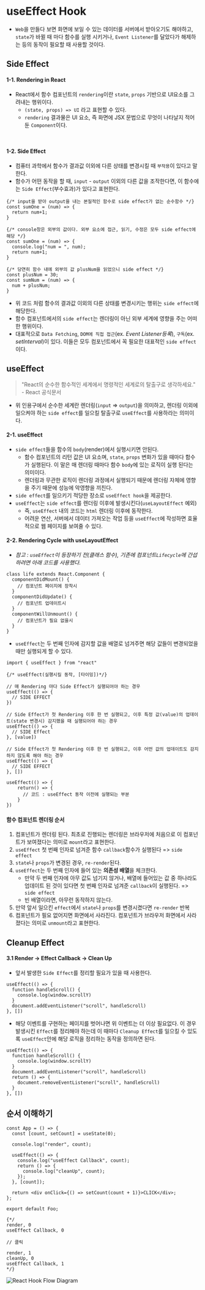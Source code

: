 # useEffect Hook
- `Web`을 만들다 보면 화면에 보일 수 있는 데이터를 서버에서 받아오기도 해야하고, `state`가 바뀔 때 마다 함수를 실행 시키거나, `Event Listener`를 달았다가 해제하는 등의 동작이 필요할 때 사용할 것이다.

## Side Effect

#### 1-1. Rendering in React
- React에서 함수 컴포넌트의 `rendering`이란 `state`, `props` 기반으로 UI요소를 그려내는 행위이다.
  - `(state, props) => UI` 라고 표현할 수 있다.
  - `rendering` 결과물은 UI 요소, 즉 화면에 JSX 문법으로 무엇이 나타날지 적어둔 `Component`이다.
<br>

#### 1-2. Side Effect
- 컴퓨터 과학에서 함수가 결과값 이외에 다른 상태를 변경시킬 때 `부작용`이 있다고 말한다.
- 함수가 어떤 동작을 할 때, `input` - `output` 이외의 다른 값을 조작한다면, 이 함수에는 `Side Effect`(부수효과)가 있다고 표현한다.

```React
{/* input을 받아 output을 내는 본질적인 함수로 side effect가 없는 순수함수 */}
const sumOne = (num) => {
  return num+1;
}

{/* console창은 외부의 값이다. 외부 요소에 접근, 읽기, 수정은 모두 side effect에 해당 */}
const sumOne = (num) => {
  console.log("num = ", num);
  return num+1;
}

{/* 당연히 함수 내에 외부의 값 plusNum을 읽었으니 side effect */}
const plusNum = 30;
const sumNum = (num) => {
  num + plusNum;
}
```
- 위 코드 처럼 함수의 결과값 이외의 다른 상태를 변경시키는 행위는 `side effect`에 해당한다.
- 함수 컴포넌트에서의 `side effect`는 렌더링이 아닌 외부 세계에 영향을 주는 어떠한 행위이다.
- 대표적으로 `Data Fetching`, `DOM에 직접 접근`(ex. *Event Listener등록*), `구독`(ex. *setInterval*)이 있다. 이들은 모두 컴포넌트에서 꼭 필요한 대표적인 `side effect`이다.

## useEffect
<blockquote>"React의 순수한 함수적인 세계에서 명령적인 세계로의 탈출구로 생각하세요." - React 공식문서</blockquote>

- 위 인용구에서 순수한 세계란 렌더링(`input` => `output`)을 의미하고, 렌더링 이외에 일으켜야 하는 `side effect`를 일으킬 탈출구로 `useEffect`를 사용하라는 의미이다.

#### 2-1. useEffect
- `side effect`들을 함수의 `body`(render)에서 실행시키면 안된다.
  - 함수 컴포넌트의 리턴 값은 UI 요소며, `state`, `props` 변화가 있을 때마다 함수가 실행된다. 이 말은 매 렌더링 때마다 함수 `body`에 있는 로직이 실행 된다는 의미이다.
  - 렌더링과 무관한 로직이 렌더링 과정에서 실행되기 때문에 렌더링 자체에 영향을 주기 때문에 성능에 악영향을 끼친다.
- `side effect`를 일으키기 적당한 장소로 `useEffect hook`을 제공한다.
- `useEffect`는 `side effect`를 렌더링 이후에 발생시킨다(`useLayoutEffect` 예외)
  - 즉, `useEffect` 내의 코드는 `html` 렌더링 이후에 동작한다.
  - 어려운 연산, 서버에서 데이터 가져오는 작업 등을 `useEffect`에 작성하면 효율적으로 웹 페이지를 보여줄 수 있다.

#### 2-2. Rendering Cycle with useLayoutEffect
- *참고 : `useEffect`이 등장하기 전(클래스 함수), 기존에 컴포넌트`Lifecycle`에 간섭하려면 아래 코드를 사용했다.*
```
class life extends React.Component {
  componentDidMount() {
    // 컴포넌트 페이지에 장착시
  }
  componentDidUpdate() {
    // 컴포넌트 업데이트시
  }
  componentWillUnmount() {
    // 컴포넌트가 필요 없을시
  }
}
```
- `useEffect`는 두 번째 인자에 감지할 값을 배열로 넘겨주면 해당 값들이 변경되었을 때만 실행되게 할 수 있다.
```
import { useEffect } from "react"

{/* useEffect(실행시킬 동작, [타이밍])*/}

// 매 Rendering 마다 Side Effect가 실행되어야 하는 경우
useEffect(() => {
  // SIDE EFFECT
})

// Side Effect가 첫 Rendering 이후 한 번 실행되고, 이후 특정 값(value)의 업데이트(state 변경시) 감지했을 때 실행되어야 하는 경우
useEffect(() => {
  // SIDE Effect
}, [value])

// Side Effect가 첫 Rendering 이후 한 번 실행되고, 이후 어떤 값의 업데이트도 감지하지 않도록 해야 하는 경우
useEffect(() => {
  // SIDE EFFECT
}, [])

useEffect(() => {
    return() => {
      // 코드 : useEffect 동작 이전에 실행되는 부분
    }
})
```
#### 함수 컴포넌트 렌더링 순서
  1. 컴포넌트가 렌더링 된다. 최초로 진행되는 렌더링은 브라우저에 처음으로 이 컴포넌트가 보여졌다는 의미로 `mount`라고 표현한다.
  2. `useEffect` 첫 번째 인자로 넘겨준 함수 `callback`함수가 실행된다 => `side effect`
  3. `state`나 `props`가 변경된 경우, `re-render`된다.
  4. `useEffect`는 두 번째 인자에 들어 있는 **의존성 배열**을 체크한다.
      - 만약 두 번째 인자에 아무 값도 넘기지 않거나, 배열에 들어있는 값 중 하나라도 업데이트 된 것이 있다면 첫 번째 인자로 넘겨준 `callback`이 실행된다. => `side effect`
      - 빈 배열이라면, 아무런 동작하지 않는다.
  5. 만약 앞서 일으킨 `effect`에서 `state`나 `props`를 변경시켰다면 `re-render` 반복
  6. 컴포넌트가 필요 없어지면 화면에서 사라진다. 컴포넌트가 브라우저 화면에서 사라졌다는 의미로 `unmount`라고 표현한다.

## Cleanup Effect

#### 3.1 Render → Effect Callback → Clean Up
- 앞서 발생한 `Side Effect`를 정리할 필요가 있을 때 사용한다.
```
useEffect(() => {
  function handleScroll() {
    console.log(window.scrollY)
  }
  document.addEventListener("scroll", handleScroll)
}, [])
```
- 해당 이벤트를 구현하는 페이지를 벗어나면 위 이벤트는 더 이상 필요없다. 이 경우 발생시킨 `Effect`를 정리해야 하는데 이 때마다 `Cleanup Effect`를 일으킬 수 있도록 `useEffect`안에 해당 로직을 정리하는 동작을 정의하면 된다.
```
useEffect(() => {
  function handleScroll() {
    console.log(window.scrollY)
  }
  document.addEventListener("scroll", handleScroll)
  return () => {
    document.removeEventListener("scroll", handleScroll)
  }
}, [])
```
## 순서 이해하기
```
const App = () => {
  const [count, setCount] = useState(0);

  console.log("render", count);

  useEffect(() => {
    console.log("useEffect Callback", count);
    return () => {
      console.log("cleanUp", count);
    });
  }, [count]);

  return <div onClick={() => setCount(count + 1)}>CLICK</div>;
};

export default Foo;

{*/
render, 0
useEffect Callback, 0

// 클릭

render, 1
cleanUp, 0
useEffect Callback, 1
*/}
```
![React Hook Flow Diagram](https://user-images.githubusercontent.com/96946274/168824183-1b411751-04cd-4139-b09a-3ccea7a5a0ca.png)
